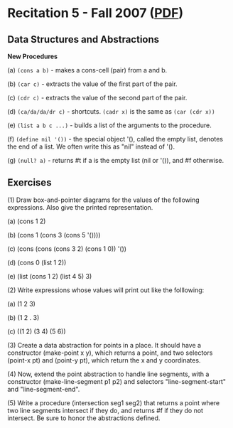 Recitation 5 - Fall 2007 ([PDF](http://people.csail.mit.edu/jastr/6001/fall07/r05.pdf))
=======================================================================================

Data Structures and Abstractions
-------------------------------- 

**New Procedures**

(a) `(cons a b)` - makes a cons-cell (pair) from a and b.

(b) `(car c)` - extracts the value of the first part of the pair.

(c) `(cdr c)` - extracts the value of the second part of the pair.

(d) `(ca/da/da/dr c)` - shortcuts. `(cadr x)` is the same as `(car (cdr x))`

(e) `(list a b c ...)` - builds a list of the arguments to the procedure.

(f) `(define nil '())` - the special object '(), called the empty list, denotes the end of a list. We often write this as "nil" instead of '().

(g) `(null? a)` - returns #t if a is the empty list (nil or '()), and #f otherwise.

Exercises
---------

(1) Draw box-and-pointer diagrams for the values of the following expressions. Also give the printed representation.

(a) (cons 1 2)

(b) (cons 1 (cons 3 (cons 5 '())))

(c) (cons (cons (cons 3 2) (cons 1 0)) '())

(d) (cons 0 (list 1 2))

(e) (list (cons 1 2) (list 4 5) 3)

(2) Write expressions whose values will print out like the folllowing:

(a) (1 2 3)

(b) (1 2 . 3)

(c) ((1 2) (3 4) (5 6))

(3) Create a data abstraction for points in a place. It should have a constructor (make-point x y), which returns a point, and two selectors (point-x pt) and (point-y pt), which return the x and y coordinates.

(4) Now, extend the point abstraction to handle line segments, with a constructor (make-line-segment p1 p2) and selectors "line-segment-start" and "line-segment-end".

(5) Write a procedure (intersection seg1 seg2) that returns a point where two line segments intersect if they do, and returns #f if they do not intersect. Be sure to honor the abstractions defined.